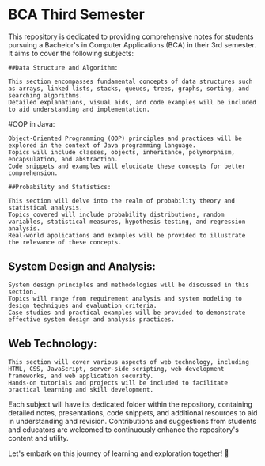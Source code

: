 # BCA Third Semester

This repository is dedicated to providing comprehensive notes for students pursuing a Bachelor's in Computer Applications (BCA) in their 3rd semester. It aims to cover the following subjects:

    ##Data Structure and Algorithm: 

	This section encompasses fundamental concepts of data structures such as arrays, linked lists, stacks, queues, trees, graphs, sorting, and searching algorithms. 
	Detailed explanations, visual aids, and code examples will be included to aid understanding and implementation.

   #OOP in Java: 

	Object-Oriented Programming (OOP) principles and practices will be explored in the context of Java programming language. 
	Topics will include classes, objects, inheritance, polymorphism, encapsulation, and abstraction. 
	Code snippets and examples will elucidate these concepts for better comprehension.

    ##Probability and Statistics: 

	This section will delve into the realm of probability theory and statistical analysis. 
	Topics covered will include probability distributions, random variables, statistical measures, hypothesis testing, and regression analysis. 
	Real-world applications and examples will be provided to illustrate the relevance of these concepts.

   ## System Design and Analysis: 

	System design principles and methodologies will be discussed in this section. 
	Topics will range from requirement analysis and system modeling to design techniques and evaluation criteria. 
	Case studies and practical examples will be provided to demonstrate effective system design and analysis practices.

   ## Web Technology: 
	This section will cover various aspects of web technology, including HTML, CSS, JavaScript, server-side scripting, web development frameworks, and web application security. 
	Hands-on tutorials and projects will be included to facilitate practical learning and skill development.

Each subject will have its dedicated folder within the repository, containing detailed notes, presentations, code snippets, and additional resources to aid in understanding and revision. Contributions and suggestions from students and educators are welcomed to continuously enhance the repository's content and utility.

Let's embark on this journey of learning and exploration together! 🚀
